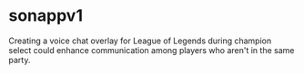 # sonappv1
Creating a voice chat overlay for League of Legends during champion select could enhance communication among players who aren't in the same party.
